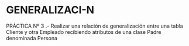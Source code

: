 # GENERALIZACI-N
PRÁCTICA Nº 3 .- Realizar una relación de generalización entre una tabla Cliente y otra Empleado recibiendo atributos de una clase Padre denominada Persona
